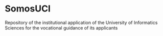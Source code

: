 # SomosUCI
Repository of the institutional application of the University of Informatics Sciences for the vocational guidance of its applicants
